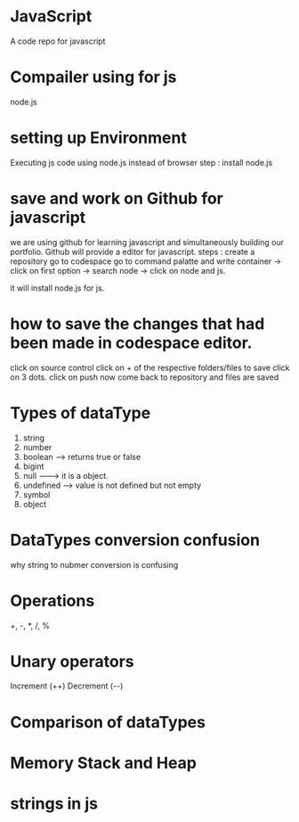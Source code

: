 # JavaScript
A code repo for javascript

# Compailer using for js
node.js

# setting up Environment
Executing js code using node.js instead of browser
step : 
  install node.js

# save and work on Github for javascript
we are using github for learning javascript and simultaneously building our portfolio.
Github will provide a editor for javascript.
steps :
  create a repository
  go to codespace
  go to command palatte and write container -> click on first option -> search node -> 
  click on node and js.

  it will install node.js for js.

# how to save the changes that had been made in codespace editor.
click on source control
click on + of the respective folders/files to save
click on 3 dots.
click on push
now come back to repository and files are saved 

# Types of dataType
1. string
2. number
3. boolean  --> returns true or false
4. bigint
5. null    ---> it is a object.
6. undefined   --> value is not defined but not empty
7. symbol
8. object

# DataTypes conversion confusion
why string to nubmer conversion is confusing

# Operations 
+, -, *, /, %

# Unary operators
Increment (++)
Decrement (--)


# Comparison of dataTypes

# Memory Stack and Heap

# strings in js
